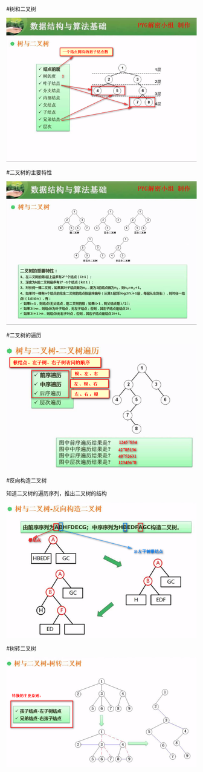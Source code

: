 #树和二叉树

![](/imgs/1.7.7-1树与二叉树.png)

#二叉树的主要特性

![](/imgs/1.7.7-2二叉树.png)

#二叉树的遍历

![](/imgs/1.7.7-3二叉树的遍历.png)

#反向构造二叉树

知道二叉树的遍历序列，推出二叉树的结构

![](/imgs/1.7.7-4反向构造二叉树.png)

#树转二叉树

![](/imgs/1.7.7-5树转二叉树.png)

